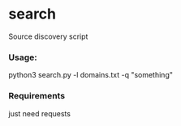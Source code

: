 # search
Source discovery script

### Usage:

python3 search.py -l domains.txt -q "something"

### Requirements

just need requests
